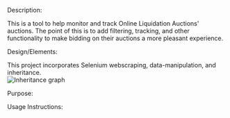 Description:  
  
This is a tool to help monitor and track Online Liquidation Auctions' auctions. The point of this is to add filtering, tracking, and other functionality to make bidding on their auctions a more pleasant experience.   
  
Design/Elements:  
  
This project incorporates Selenium webscraping, data-manipulation, and inheritance.  
![Inheritance graph](Graph.canvas)  
  
Purpose:  
  
Usage Instructions: